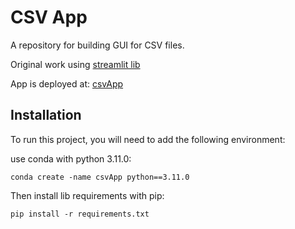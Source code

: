 
# CSV App

A repository for building GUI for CSV files.

Original work using [streamlit lib](https://docs.streamlit.io/library/api-reference) 

App is deployed at: [csvApp](https://kamalelsaaid-csvapp-streamlitui-ysn23h.streamlit.app/)
## Installation

To run this project, you will need to add the following environment:

use conda with python 3.11.0:

`conda create -name csvApp python==3.11.0`

Then install lib requirements with pip:

`pip install -r requirements.txt`
